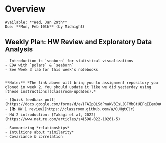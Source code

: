 # Overview
```{admonition} HW 2
Available: **Wed, Jan 29th**  
Due: **Mon, Feb 10th** (by Midnight)
```

## Weekly Plan: HW Review and Exploratory Data Analysis
```{topic} [📚 Monday Jan 27th (last LAB continued)](https://classroom.github.com/a/H83tmXav)
- Introduction to `seaborn` for statistical visualizations
- EDA with `polars` & `seaborn`
- See Week 3 lab for this week's notebooks
```

```{topic} [📚 Tuesday Jan 28th (LAB)](https://classroom.github.com/a/H83tmXav)

**Note:** *The link above will bring you to assignment repository you cloned in week 2. You should update it like we did yesterday using [these instructions](classroom-updates).*

- [Quick feedback poll](https://docs.google.com/forms/d/e/1FAIpQLSdPnaKV3IsLEGFMbGtUEFqEEem0u6jb8WhpgLF6necyxY6Jeg/viewform)
- [📚 HW 1 review](https://classroom.github.com/a/OUHgtClr)
- HW 2 introduction: [Takagi et al, 2022](https://www.nature.com/articles/s41598-022-10261-5)
```

```{topic} Wednesday Jan 29th 
- Summarizing *relationships*
- Intuitions about *similarity*
- Covariance & correlation
```

<!-- ```{topic} Videos - watch *before* class on 29th  
- [The Essence of Linear Algebra](https://www.3blue1brown.com/topics/linear-algebra) by 3blue1brown. These are bite-sized videos to give you some *high level* intuitions about linear algebra basics, with particularly lovely visuals. If you never formally took any linear algebra (like Eshin), feel math-phobic, or simply need a refresher - this series offers a fresh and fun perspective on about the mathematics that underlies most of the modeling you're likely to do. You don't have watch the full series (unless you want to!), but please check out the following chapters:  
  - [Chap 1: Vectors, what even ar they?](https://www.3blue1brown.com/lessons/vectors) *~10m*
  - [Chap 2: Linear combinations, span, and basis vectors](https://www.3blue1brown.com/lessons/span) *~10m*
  - [Chap 3: Linear transformations and matrices](https://www.3blue1brown.com/lessons/linear-transformations) ~*11m*
  - [Chap 4: Matrix multiplication as composition](https://www.3blue1brown.com/lessons/matrix-multiplication) ~*10m*
  - [Chap 5: Three-dimensional linear transformations](https://www.3blue1brown.com/lessons/3d-transformations) ~*5m*
  - [Chap 7: Inverse matrices, column space, and null space](https://www.3blue1brown.com/lessons/inverse-matrices) ~*12m*

 -->

